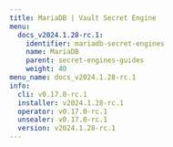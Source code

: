```yaml
---
title: MariaDB | Vault Secret Engine
menu:
  docs_v2024.1.28-rc.1:
    identifier: mariadb-secret-engines
    name: MariaDB
    parent: secret-engines-guides
    weight: 40
menu_name: docs_v2024.1.28-rc.1
info:
  cli: v0.17.0-rc.1
  installer: v2024.1.28-rc.1
  operator: v0.17.0-rc.1
  unsealer: v0.17.0-rc.1
  version: v2024.1.28-rc.1
---
```


